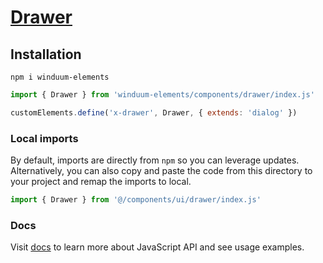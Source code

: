 # [Drawer](https://winduum.dev/docs/components/drawer.html)

## Installation
```shell
npm i winduum-elements
```

```js
import { Drawer } from 'winduum-elements/components/drawer/index.js'

customElements.define('x-drawer', Drawer, { extends: 'dialog' })
```

### Local imports
By default, imports are directly from `npm` so you can leverage updates.
Alternatively, you can also copy and paste the code from this directory to your project and remap the imports to local.

```js
import { Drawer } from '@/components/ui/drawer/index.js'
```

### Docs
Visit [docs](https://winduum.dev/docs/components/drawer.html) to learn more about JavaScript API and see usage examples.
